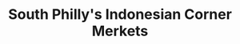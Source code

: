 ---
title: "South Philly's Indonesian Corner Merkets"
layout: article
author: 
image_teaser: indonesian.jpg
storymap_id: ebfd77271c153d682cf617b71a159210
storymap_title: linguistic-landscape-south-phillys-indonesian-corner-markets
---